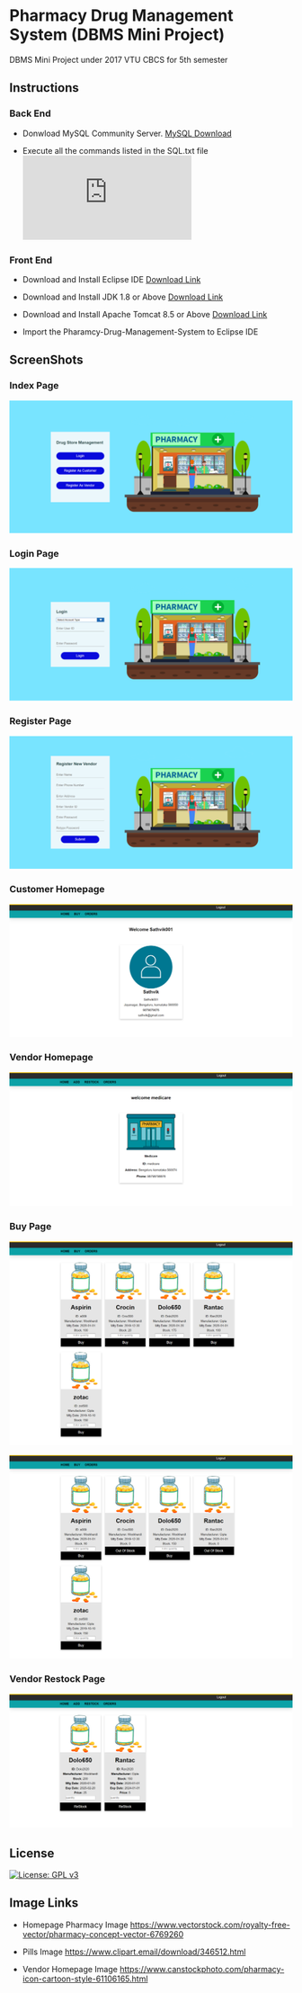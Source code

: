 # Pharmacy Drug Management System (DBMS Mini Project)
DBMS Mini Project under 2017 VTU CBCS for 5th semester

## Instructions
### Back End
* Donwload MySQL Community Server.
  [MySQL Download](https://dev.mysql.com/downloads/windows/installer/8.0.html)

* Execute all the commands listed in the SQL.txt file ![](https://github.com/Sathvik149/Pharmacy-Drug-Management-System/blob/master/SQL.txt)

### Front End
* Download and Install Eclipse IDE [Download Link](https://www.eclipse.org/downloads/packages/release/2019-12/r/eclipse-ide-enterprise-java-developers)

* Download and Install JDK 1.8 or Above [Download Link](https://www.oracle.com/technetwork/java/javase/downloads/index.html)

* Download and Install Apache Tomcat 8.5 or Above [Download Link](https://tomcat.apache.org/download-80.cgi)

* Import the Pharamcy-Drug-Management-System to Eclipse IDE 

## ScreenShots
### Index Page
![](Screenshots/Index.png)


### Login Page
![](Screenshots/Login.png)


### Register Page
![](Screenshots/SellerRegister.png)


### Customer Homepage
![](Screenshots/CustomerHomepage.png)


### Vendor Homepage
![](Screenshots/VendorHomepage.png)


### Buy Page
![](Screenshots/Buy%201.png)


![](Screenshots/Buy%202.png)


### Vendor Restock Page
![](Screenshots/Restock.png)


## License
[![License: GPL v3](https://img.shields.io/badge/License-GPLv3-blue.svg)](https://github.com/Sathvik149/Pharmacy-Drug-Management-System/blob/master/LICENSE)

## Image Links

* Homepage Pharmacy Image
  https://www.vectorstock.com/royalty-free-vector/pharmacy-concept-vector-6769260

* Pills Image
  https://www.clipart.email/download/346512.html
  
* Vendor Homepage Image
  https://www.canstockphoto.com/pharmacy-icon-cartoon-style-61106165.html
